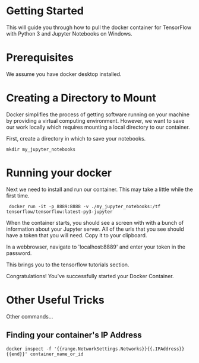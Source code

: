 # Getting Started

This will guide you through how to pull the docker container for TensorFlow with Python 3 and Jupyter Notebooks on Windows.  


# Prerequisites

We assume you have docker desktop installed.  

# Creating a Directory to Mount

Docker simplifies the process of getting software running on your machine by providing a virtual computing environment.  However, we want to save our work locally which requires mounting a local directory to our container.

First, create a directory in which to save your notebooks. 

```
mkdir my_jupyter_notebooks
```

# Running your docker 
Next we need to install and run our container.  This may take a little while the first time.  

```
 docker run -it -p 8889:8888 -v ./my_jupyter_notebooks:/tf tensorflow/tensorflow:latest-py3-jupyter
```

When the container starts, you should see a screen with with a bunch of information about your Jupyter server.  All of the urls that you see should have a token that you will need.  Copy it to your clipboard.


In a webbrowser, navigate to 'localhost:8889'  and enter your token in the password.  

This brings you to the tensorflow tutorials section.

Congratulations!  You've successfully started your Docker Container.

# Other Useful Tricks

Other commands...

## Finding your container's IP Address

```
docker inspect -f '{{range.NetworkSettings.Networks}}{{.IPAddress}}{{end}}' container_name_or_id
```

